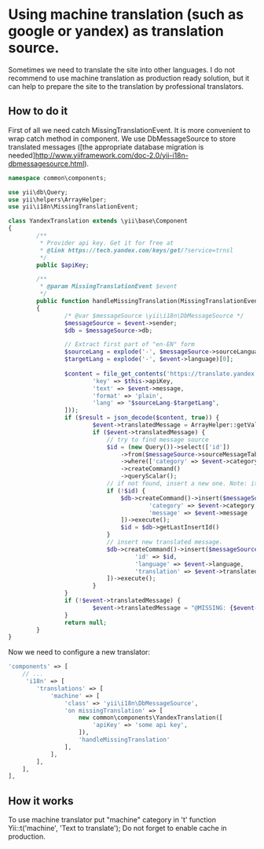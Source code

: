 Using machine translation (such as google or yandex) as translation source.
================================

Sometimes we need to translate the site into other languages.
I do not recommend to use machine translation as production ready solution, but it can help to prepare the site to the translation by professional translators.


## How to do it

First of all we need catch MissingTranslationEvent. It is more convenient to wrap catch method in component.
We use DbMessageSource to store translated messages ([the appropriate database migration is needed]http://www.yiiframework.com/doc-2.0/yii-i18n-dbmessagesource.html).

```php
namespace common\components;

use yii\db\Query;
use yii\helpers\ArrayHelper;
use yii\i18n\MissingTranslationEvent;

class YandexTranslation extends \yii\base\Component
{
        /**
         * Provider api key. Get it for free at
         * @link https://tech.yandex.com/keys/get/?service=trnsl
         */
        public $apiKey;

        /**
         * @param MissingTranslationEvent $event
         */
        public function handleMissingTranslation(MissingTranslationEvent $event)
        {
                /* @var $messageSource \yii\i18n\DbMessageSource */
                $messageSource = $event->sender;
                $db = $messageSource->db;

                // Extract first part of "en-EN" form
                $sourceLang = explode('-', $messageSource->sourceLanguage)[0];
                $targetLang = explode('-', $event->language)[0];
        
                $content = file_get_contents('https://translate.yandex.net/api/v1.5/tr.json/translate?' . http_build_query([
                        'key' => $this->apiKey,
                        'text' => $event->message,
                        'format' => 'plain',
                        'lang' => "$sourceLang-$targetLang",
                ]));
                if ($result = json_decode($content, true)) {
                        $event->translatedMessage = ArrayHelper::getValue($result, 'text.0');
                        if ($event->translatedMessage) {
                            // try to find message source
                            $id = (new Query())->select(['id'])
                                ->from($messageSource->sourceMessageTable)
                                ->where(['category' => $event->category, 'message' => $event->message])
                                ->createCommand()
                                ->queryScalar();
                            // if not found, insert a new one. Note: it's better to use "upsert" command (depending of the used DB engine)
                            if (!$id) {
                                $db->createCommand()->insert($messageSource->sourceMessageTable, [
                                        'category' => $event->category, 
                                        'message' => $event->message            
                                ])->execute();
                                $id = $db->getLastInsertId()
                            }
                            // insert new translated message.
                            $db->createCommand()->insert($messageSource->messageTable, [
                                    'id' => $id,
                                    'language' => $event->language,
                                    'translation' => $event->translatedMessage
                            ])->execute();
                        }
                }
                if (!$event->translatedMessage) {
                        $event->translatedMessage = "@MISSING: {$event->category}.{$event->message} FOR LANGUAGE {$event->language} @";
                }
                return null;
        }
}
```

Now we need to configure a new translator:

```php
'components' => [
    // ...
     'i18n' => [
        'translations' => [
            'machine' => [
                'class' => 'yii\i18n\DbMessageSource',
                'on missingTranslation' => [
                    new common\components\YandexTranslation([
                        'apiKey' => 'some api key',
                    ]), 
                    'handleMissingTranslation'
                ],
            ],
        ],
    ],
],
```

## How it works

To use machine translator put "machine" category in 't' function Yii::t('machine', 'Text to translate');
Do not forget to enable cache in production.
